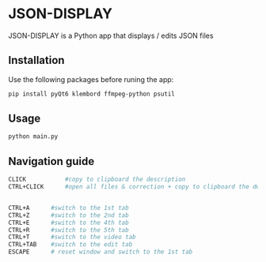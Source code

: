 # JSON-DISPLAY

JSON-DISPLAY is a Python app that displays / edits JSON files

## Installation

Use the following packages before runing  the app:

```bash
pip install pyQt6 klembord ffmpeg-python psutil
```

## Usage

```bash
python main.py
```

## Navigation guide

```bash
CLICK           #copy to clipboard the description
CTRL+CLICK      #open all files & correction + copy to clipboard the description


CTRL+A      #switch to the 1st tab
CTRL+Z      #switch to the 2nd tab
CTRL+E      #switch to the 4th tab
CTRL+R      #switch to the 5th tab
CTRL+T      #switch to the video tab
CTRL+TAB    #switch to the edit tab
ESCAPE      # reset window and switch to the 1st tab
```